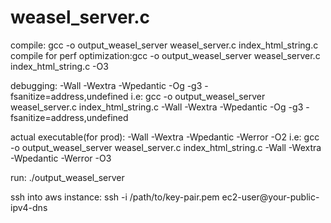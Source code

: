# weasel_server.c

compile: gcc -o output_weasel_server weasel_server.c index_html_string.c
compile for perf optimization:gcc -o output_weasel_server weasel_server.c index_html_string.c -O3

debugging:
-Wall -Wextra -Wpedantic -Og -g3 -fsanitize=address,undefined i.e: gcc -o output_weasel_server weasel_server.c index_html_string.c -Wall -Wextra -Wpedantic -Og -g3 -fsanitize=address,undefined

actual executable(for prod):
-Wall -Wextra -Wpedantic -Werror -O2 i.e: gcc -o output_weasel_server weasel_server.c index_html_string.c -Wall -Wextra -Wpedantic -Werror -O3

run: ./output_weasel_server

ssh into aws instance:
ssh -i /path/to/key-pair.pem ec2-user@your-public-ipv4-dns

